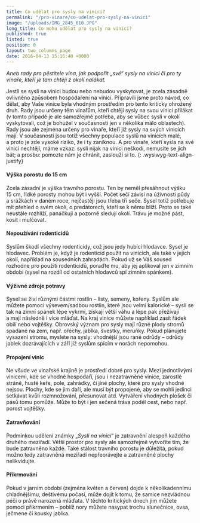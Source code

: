 ```yaml
---
title: Co udělat pro sysly na vinici?
permalink: "/pro-vinare/co-udelat-pro-sysly-na-vinici"
image: "/uploads/IMG_2845_610.JPG"
long_title: Co mohu udělat pro sysly na vinici?
published: true
listed: true
position: 0
layout: two_columns_page
date: 2016-04-13 15:16:40 +0000
---
```

*Aneb rady pro pěstitele vína, jak podpořit „své“ sysly na vinici či pro
ty vinaře, kteří je tam chtějí z okolí nalákat.*

Jestli se sysli na vinici budou nebo nebudou vyskytovat, je zcela
zásadně ovlivněno způsobem hospodaření na vinici. Připravili jsme proto
návod, co dělat, aby Vaše vinice byla vhodným prostředím pro tento
kriticky ohrožený druh. Rady jsou určeny těm vinařům, kteří chtějí sysly
na svou vinici přilákat (v tomto případě je ale samozřejmě potřeba, aby
se vůbec sysli v okolí vyskytovali, což je bohužel v současnosti jen
v několika málo oblastech). Rady jsou ale zejména určeny pro vinaře,
kteří již sysly na svých vinicích mají. V současnosti jsou totiž všechny
populace syslů na vinicích malé, a proto je zde vysoké riziko, že i ty
zaniknou. A pro vinaře, kteří sysla na své vinici nechtějí, máme vzkaz:
sysli nijak na vinici neškodí, nemusíte se jich bát; a prosbu: pomozte
nám je chránit, zaslouží si to.  {: .wysiwyg-text-align-justify}

#### Výška porostu do 15 cm

Zcela zásadní je výška travního porostu. Ten by neměl přesáhnout výšku
15 cm, řídké porosty mohou být i vyšší. Počet sečí závisí na úživnosti
půdy a srážkách v daném roce, nejčastěji jsou třeba tři seče. Sysel
totiž potřebuje mít přehled o svém okolí, o predátorech, kteří se k němu
blíží. Proto se také neustále rozhlíží, panáčkují a pozorně sledují
okolí. Trávu je možné pást, kosit i mulčovat.

#### Nepoužívání rodenticidů

Syslům škodí všechny rodenticidy, což jsou jedy hubící hlodavce. Sysel
je hlodavec. Problém je, když je rodenticid použit na vinicích, ale také
v jejich okolí, například na sousedních zahradách. Pokud už se Váš
soused rozhodne pro použití rodenticidů, poraďte mu, aby jej aplikoval
jen v zimním období (sysel na rozdíl od ostatních hlodavců spí zimním
spánkem).

#### Výživné zdroje potravy

Sysel se živí různými částmi rostlin – listy, semeny, kořeny. Syslům ale
můžete pomoci výsevem/sadbou rostlin, které jsou velmi kalorické – sysli
se tak na zimní spánek lépe vykrmí, získají větší váhu a lépe pak
přežívají a mají následně i více mláďat. Na kraj vinice můžete například
zasít řádek obilí nebo vojtěšky. Obrovský význam pro sysly mají různé
plody stromů spadané na zem, např. ořechy, jablka, švestky, meruňky.
Pokud plánujete vysazení stromu, myslete na sysly: vhodnější jsou rané
odrůdy – odrůdy jablek dozrávajících v září již syslům spícím v norách
nepomohou.

#### Propojení vinic

Ne všude ve vinařské krajině je prostředí dobré pro sysly. Mezi
jednotlivými vinicemi, kde se vhodně hospodaří, jsou i nezatravněné
vinice, zarostlé stráně, husté keře, pole, zahrádky, či jiné plochy,
které pro sysly vhodné nejsou. Plochy, kde se jim daří, ale musí být
propojené, aby se mohli jedinci setkávat kvůli rozmnožování, přesunovat
atd. Vytváření vhodných plošek či pásů tomu pomůže. Může to být i jen
sečená tráva podél cest, nebo např. porost vojtěšky.

#### Zatravňování

Podmínkou udělení známky „*Sysli na vinici*“ je zatravnění alespoň
každého druhého meziřadí. Větší prostor pro sysly ale samozřejmě
vytvoříte tím, že bude zatravněno každé. Také stálost travního porostu
je důležitá, pokud možno tedy zatravněná meziřadí nepřeorávejte
a zatravněné plochy nelikvidujte.

#### Přikrmování

Pokud v jarním období (zejména květen a červen) dojde k několikadennímu
chladnějšímu, deštivému počasí, může dojít k tomu, že samice nezvládnou
péči o právě narozená mláďata. V těchto kritických dnech jim můžete
pomoci přikrmením – poblíž nory můžete nasypat trochu slunečnice, ovsa,
ječmene či kousky jablka.

